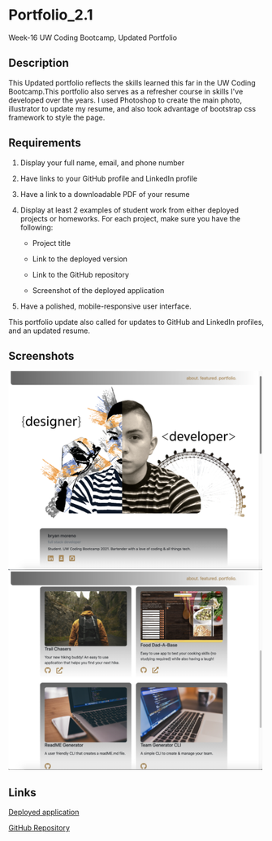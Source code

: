 # Portfolio_2.1
Week-16 UW Coding Bootcamp, Updated Portfolio

## Description
This Updated portfolio reflects the skills learned this far in the UW Coding Bootcamp.This portfolio also serves as a refresher course in skills I've developed over the years. I used Photoshop to create the main photo, illustrator to update my resume, and also took advantage of bootstrap css framework to style the page.

## Requirements
1. Display your full name, email, and phone number

2. Have links to your GitHub profile and LinkedIn profile

3. Have a link to a downloadable PDF of your resume

4. Display at least 2 examples of student work from either deployed projects or homeworks. For each project, make sure you have the following:

    * Project title

    * Link to the deployed version

    * Link to the GitHub repository

    * Screenshot of the deployed application

5. Have a polished, mobile-responsive user interface.

This portfolio update also called for updates to GitHub and LinkedIn profiles, and an updated resume.

## Screenshots

<img src="assets/Portfolio%20SS1.png" width="500"> 
<img src="assets/Portfolio%20SS2.png" width="500"> 


## Links
[Deployed application](https://bfourgithub.github.io/Portfolio_2.1/)

[GitHub Repository](https://github.com/bfourGitHub/Portfolio_2.1)
